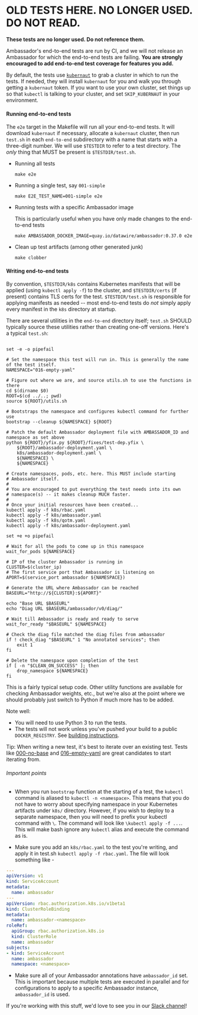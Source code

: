 # OLD TESTS HERE. NO LONGER USED. DO NOT READ.

**These tests are no longer used. Do not reference them.**

Ambassador's end-to-end tests are run by CI, and we will not release an Ambassador for which the end-to-end tests are failing. **You are strongly encouraged to add end-to-end test coverage for features you add.** 

By default, the tests use [`kubernaut`](https://kubernaut.io/) to grab a cluster in which to run the tests. If needed, they will install `kubernaut` for you and walk you through getting a `kubernaut` token. If you want to use your own cluster, set things up so that `kubectl` is talking to your cluster, and set `SKIP_KUBERNAUT` in your environment.

#### Running end-to-end tests

The `e2e` target in the Makefile will run all your end-to-end tests.
It will download `kubernaut` if necessary, allocate a `kubernaut` cluster, then run `test.sh` in each `end-to-end` subdirectory with a name that starts with a three-digit number. We will use `$TESTDIR` to refer to a test directory. The _only_ thing that MUST be present is `$TESTDIR/test.sh`.

- Running all tests

  ```
  make e2e
  ```
  
- Running a single test, say `001-simple`

  ```
  make E2E_TEST_NAME=001-simple e2e
  ```

- Running tests with a specific Ambassador image

  This is particularly useful when you have only made changes to the end-to-end tests

  ```
  make AMBASSADOR_DOCKER_IMAGE=quay.io/datawire/ambassador:0.37.0 e2e
  ```

- Clean up test artifacts (among other generated junk)
  ```
  make clobber
  ```

#### Writing end-to-end tests

By convention, `$TESTDIR/k8s` contains Kubernetes manifests that will be applied (using `kubectl apply -f`) to the cluster, and `$TESTDIR/certs` (if present) contains TLS certs for the test. `$TESTDIR/test.sh` is responsible for applying manifests as needed -- most end-to-end tests do _not_ simply apply every manifest in the `k8s` directory at startup.

There are several utilities in the `end-to-end` directory itself; `test.sh` SHOULD typically source these utilities rather than creating one-off versions. Here's a typical `test.sh`:

```shell

set -e -o pipefail

# Set the namespace this test will run in. This is generally the name of the test itself.
NAMESPACE="016-empty-yaml"

# Figure out where we are, and source utils.sh to use the functions in there
cd $(dirname $0)
ROOT=$(cd ../..; pwd)
source ${ROOT}/utils.sh

# Bootstraps the namespace and configures kubectl command for further use
bootstrap --cleanup ${NAMESPACE} ${ROOT}

# Patch the default Ambassador deployment file with AMBASSADOR_ID and namespace as set above
python ${ROOT}/yfix.py ${ROOT}/fixes/test-dep.yfix \
    ${ROOT}/ambassador-deployment.yaml \
    k8s/ambassador-deployment.yaml \
    ${NAMESPACE} \
    ${NAMESPACE}

# Create namespaces, pods, etc. here. This MUST include starting 
# Ambassador itself.
#
# You are encouraged to put everything the test needs into its own 
# namespace(s) -- it makes cleanup MUCH faster.
#
# Once your initial resources have been created...
kubectl apply -f k8s/rbac.yaml
kubectl apply -f k8s/ambassador.yaml
kubectl apply -f k8s/qotm.yaml
kubectl apply -f k8s/ambassador-deployment.yaml

set +e +o pipefail

# Wait for all the pods to come up in this namespace
wait_for_pods ${NAMESPACE}

# IP of the cluster Ambassador is running in
CLUSTER=$(cluster_ip)
# The first service port that Ambassador is listening on
APORT=$(service_port ambassador ${NAMESPACE})

# Generate the URL where Ambassador can be reached
BASEURL="http://${CLUSTER}:${APORT}"

echo "Base URL $BASEURL"
echo "Diag URL $BASEURL/ambassador/v0/diag/"

# Wait till Ambassador is ready and ready to serve
wait_for_ready "$BASEURL" ${NAMESPACE}

# Check the diag file matched the diag files from ambassador
if ! check_diag "$BASEURL" 1 "No annotated services"; then
    exit 1
fi

# Delete the namespace upon completion of the test
if [ -n "$CLEAN_ON_SUCCESS" ]; then
    drop_namespace ${NAMESPACE}
fi
```

This is a fairly typical setup code. Other utility functions are available for checking Ambassador weights, etc., but we're also at the point where we should probably just switch to Python if much more has to be added.

Note well:
- You will need to use Python 3 to run the tests.
- The tests will not work unless you've pushed your build to a public `DOCKER_REGISTRY`. See [building instructions](../BUILDING.md).

Tip:
When writing a new test, it's best to iterate over an existing test. Tests like [000-no-base](1-parallel/000-no-base/test.sh) and [016-empty-yaml](1-parallel/016-empty-yaml/test.sh) are great candidates to start iterating from.

###### Important points
- When you run `bootstrap` function at the starting of a test, the `kubectl` command is aliased to `kubectl -n <namespace>`. This means that you do not have to worry about specifying namespace in your Kubernetes artifacts under `k8s/` directory. However, if you wish to deploy to a separate namespace, then you will need to prefix your kubectl command with `\`. The command will look like `\kubectl apply -f ...`. This will make bash ignore any `kubectl` alias and execute the command as is. 

- Make sure you add an `k8s/rbac.yaml` to the test you're writing, and apply it in test.sh `kubectl apply -f rbac.yaml`. The file will look something like -
```yaml
---
apiVersion: v1
kind: ServiceAccount
metadata:
  name: ambassador
---
apiVersion: rbac.authorization.k8s.io/v1beta1
kind: ClusterRoleBinding
metadata:
  name: ambassador-<namespace>
roleRef:
  apiGroup: rbac.authorization.k8s.io
  kind: ClusterRole
  name: ambassador
subjects:
- kind: ServiceAccount
  name: ambassador
  namespace: <namespace>
```

- Make sure all of your Ambassador annotations have `ambassador_id` set. This is important because multiple tests are executed in parallel and for configurations to apply to a specific Ambassador instance, `ambassador_id` is used.

If you're working with this stuff, we'd love to see you in our [Slack channel](https://d6e.co/slack)!
